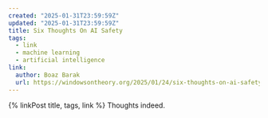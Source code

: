 ```yaml
---
created: "2025-01-31T23:59:59Z"
updated: "2025-01-31T23:59:59Z"
title: Six Thoughts On AI Safety
tags:
  - link
  - machine learning
  - artificial intelligence
link:
  author: Boaz Barak
  url: https://windowsontheory.org/2025/01/24/six-thoughts-on-ai-safety/
---
```


{% linkPost title, tags, link %} Thoughts indeed.
